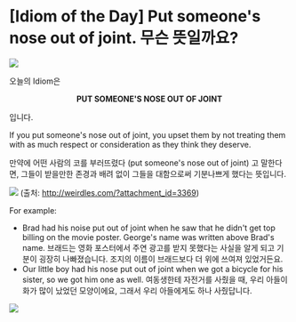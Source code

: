 # [Idiom of the Day] Put someone's nose out of joint. 무슨 뜻일까요?

![](https://steemitimages.com/0x0/https://steemitimages.com/0x0/https://steemitimages.com/0x0/https://steemitimages.com/0x0/https://steemitimages.com/0x0/https://steemitimages.com/0x0/https://steemitimages.com/DQmXuu2Skv5DF1W5ePrmQ9caKHKDyN6xC4XjddHqKcknbgy/Idiom%20of%20the%20day-min.png)

오늘의 Idiom은 

<center><b>PUT SOMEONE'S NOSE OUT OF JOINT</b></center>

입니다.

If you put someone's nose out of joint, you upset them by not treating them with as much respect or consideration as they think they deserve.

만약에 어떤 사람의 코를 부러뜨렸다 (put someone's nose out of joint) 고 말한다면, 그들이 받을만한 존경과 배려 없이 그들을 대함으로써 기분나쁘게 했다는 뜻입니다.

![](https://steemitimages.com/DQmcjWxQ3eB3txJL3deiv7mwWityahRMT1NjKLCQE63kLSu/image.png)
(출처: http://weirdles.com/?attachment_id=3369)

For example:
- Brad had his noise put out of joint when he saw that he didn't get top billing on the movie poster. George's name was written above Brad's name.
브래드는 영화 포스터에서 주연 광고를 받지 못했다는 사실을 알게 되고 기분이 굉장히 나빠졌습니다. 조지의 이름이 브래드보다 더 위에 쓰여져 있었거든요.
- Our little boy had his nose put out of joint when we got a bicycle for his sister, so we got him one as well.
여동생한테 자전거를 사줬을 때, 우리 아들이 화가 많이 났었던 모양이에요, 그래서 우리 아들에게도 하나 사줬답니다.

![](https://img1.steemit.com/480x0/https://steemitimages.com/DQmUdNLJKzrFrZNgsc1c5UkZWHkTwPZj8KXApQcs6deGDK5/follow%20image-min.png)